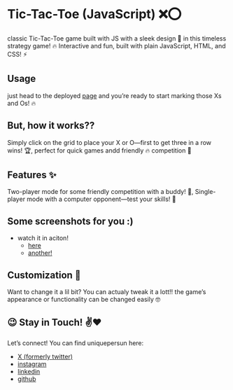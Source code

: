 # Tic-Tac-Toe (JavaScript) :x::o:
classic Tic-Tac-Toe game built with JS with a sleek design :game_die: in this timeless strategy game! :fire: Interactive and fun, built with plain JavaScript, HTML, and CSS! :zap:


## Usage
just head to the deployed [page](https://uniquepersun.github.io/tic_tac_toe-js/    ) and you’re ready to start marking those Xs and Os! :fire:


## But, how it works??
Simply click on the grid to place your X or O—first to get three in a row wins! :trophy:, perfect for quick games andd friendly :fire: competition :raised_hands:


##  Features :sparkles:
Two-player mode for some friendly competition with a buddy! :two_men_holding_hands:, Single-player mode with a computer opponent—test your skills! :robot:


## Some screenshots for you :)
- watch it in aciton!
    - [here](https://github.com/user-attachments/assets/0919d83a-e73e-4107-b405-c9a0ed4a330b)
    - [another!](https://github.com/user-attachments/assets/b97633f8-1f0d-466e-a573-347d68328469)



## Customization :wrench:
Want to change it a lil bit? You can actualy tweak it a lott!! the game’s appearance or functionality can be changed easily :nerd_face:

## :wink: Stay in Touch! :v::heart:
Let’s connect! You can find uniquepersun here:
- [X (formerly twitter)](https://x.com/uniquepersun) <br>
- [instagram](https://instagram.com/uniquepersun) <br>
-  [linkedin](https://https://www.linkedin.com/in/abhay-tomar-53218530b)<br>
- [github](https://github.com/uniquepersun) <br>
